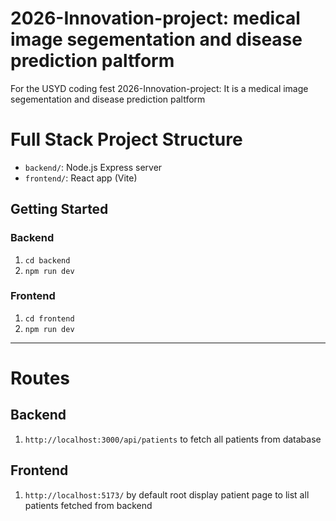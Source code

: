 # 2026-Innovation-project: medical image segementation and disease prediction paltform
For the USYD coding fest 2026-Innovation-project: It is a medical image segementation and disease prediction paltform

# Full Stack Project Structure

- `backend/`: Node.js Express server
- `frontend/`: React app (Vite)

## Getting Started

### Backend
1. `cd backend`
2. `npm run dev`

### Frontend
1. `cd frontend`
2. `npm run dev`

---

# Routes
## Backend
1. `http://localhost:3000/api/patients` to fetch all patients from database

## Frontend
1. `http://localhost:5173/` by default root display patient page to list all patients fetched from backend